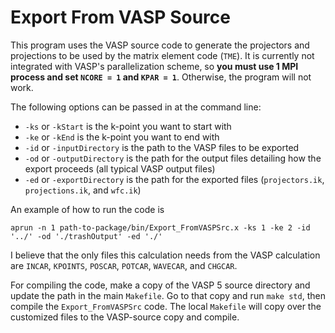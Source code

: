 # Export From VASP Source

This program uses the VASP source code to generate the projectors and projections to be used by the matrix element code (`TME`). It is currently not integrated with VASP's parallelization scheme, so **you must use 1 MPI process and set `NCORE = 1` and `KPAR = 1`**. Otherwise, the program will not work. 

The following options can be passed in at the command line:
* `-ks` or `-kStart` is the k-point you want to start with
* `-ke` or `-kEnd` is the k-point you want to end with
* `-id` or `-inputDirectory` is the path to the VASP files to be exported
* `-od` or `-outputDirectory` is the path for the output files detailing how the export proceeds (all typical VASP output files)
* `-ed` or `-exportDirectory` is the path for the exported files (`projectors.ik`, `projections.ik`, and `wfc.ik`)

An example of how to run the code is
```
aprun -n 1 path-to-package/bin/Export_FromVASPSrc.x -ks 1 -ke 2 -id '../' -od './trashOutput' -ed './'
```

I believe that the only files this calculation needs from the VASP calculation are `INCAR`, `KPOINTS`, `POSCAR`, `POTCAR`, `WAVECAR`, and `CHGCAR`.

For compiling the code, make a copy of the VASP 5 source directory and update the path in the main `Makefile`. Go to that copy and run `make std`, then compile the `Export_FromVASPSrc` code. The local `Makefile` will copy over the customized files to the VASP-source copy and compile.
